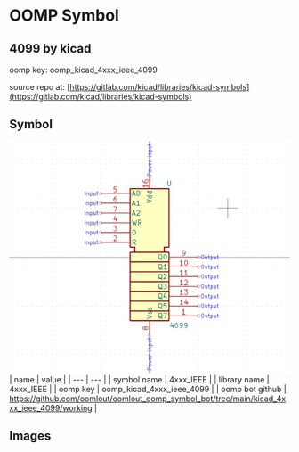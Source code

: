 # OOMP Symbol  
## 4099  by kicad  
  
oomp key: oomp_kicad_4xxx_ieee_4099  
  
source repo at: [https://gitlab.com/kicad/libraries/kicad-symbols](https://gitlab.com/kicad/libraries/kicad-symbols)  
## Symbol  
  
[![working.png](working_600.png)](working.png)  
| name | value | 
| --- | --- | 
| symbol name | 4xxx_IEEE | 
| library name | 4xxx_IEEE | 
| oomp key | oomp_kicad_4xxx_ieee_4099 | 
| oomp bot github | https://github.com/oomlout/oomlout_oomp_symbol_bot/tree/main/kicad_4xxx_ieee_4099/working | 
## Images  
